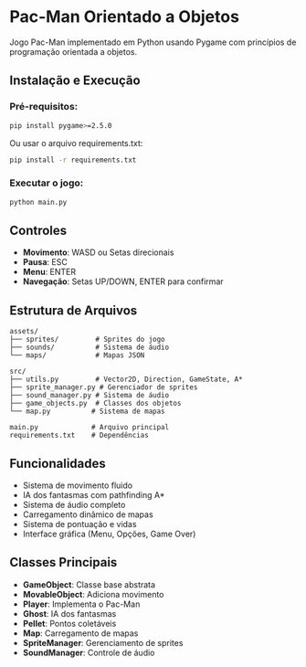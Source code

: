 # Pac-Man Orientado a Objetos

Jogo Pac-Man implementado em Python usando Pygame com princípios de programação orientada a objetos.

## Instalação e Execução

### Pré-requisitos:
```bash
pip install pygame>=2.5.0
```

Ou usar o arquivo requirements.txt:
```bash
pip install -r requirements.txt
```

### Executar o jogo:
```bash
python main.py
```

## Controles

- **Movimento**: WASD ou Setas direcionais
- **Pausa**: ESC
- **Menu**: ENTER
- **Navegação**: Setas UP/DOWN, ENTER para confirmar

## Estrutura de Arquivos

```
assets/
├── sprites/         # Sprites do jogo
├── sounds/          # Sistema de áudio
└── maps/            # Mapas JSON

src/
├── utils.py         # Vector2D, Direction, GameState, A*
├── sprite_manager.py # Gerenciador de sprites
├── sound_manager.py # Sistema de áudio
├── game_objects.py  # Classes dos objetos
└── map.py          # Sistema de mapas

main.py             # Arquivo principal
requirements.txt    # Dependências
```

## Funcionalidades

- Sistema de movimento fluido
- IA dos fantasmas com pathfinding A*
- Sistema de áudio completo
- Carregamento dinâmico de mapas
- Sistema de pontuação e vidas
- Interface gráfica (Menu, Opções, Game Over)

## Classes Principais

- **GameObject**: Classe base abstrata
- **MovableObject**: Adiciona movimento
- **Player**: Implementa o Pac-Man
- **Ghost**: IA dos fantasmas
- **Pellet**: Pontos coletáveis
- **Map**: Carregamento de mapas
- **SpriteManager**: Gerenciamento de sprites
- **SoundManager**: Controle de áudio 